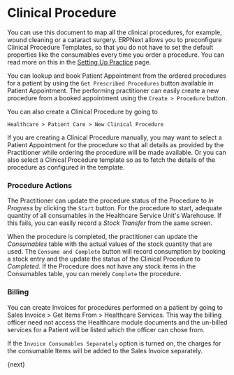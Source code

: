 <!-- add-breadcrumbs -->
# Clinical Procedure
You can use this document to map all the clinical procedures, for example, wound cleaning or a cataract surgery. ERPNext allows you to preconfigure Clinical Procedure Templates, so that you do not have to set the default properties like the consumables every time you order a procedure. You can read more on this in the [Setting Up Practice](/docs/user/manual/en/healthcare/setup/setup_practice.html) page.

You can lookup and book Patient Appointment from the ordered procedures for a patient by using the `Get Prescribed Procedures` button available in Patient Appointment. The performing practitioner can easily create a new procedure from a booked appointment using the `Create > Procedure` button.

You can also create a Clinical Procedure by going to

`Healthcare > Patient Care > New Clinical Procedure`

If you are creating a Clinical Procedure manually, you may want to select a Patient Appointment for the procedure so that all details as provided by the Practitioner while ordering the procedure will be made available. Or you can also select a Clinical Procedure template so as to fetch the details of the procedure as configured in the template.

### Procedure Actions
The Practitioner can update the procedure status of the Procedure to _In Progress_ by clicking the `Start` button. For the procedure to start, adequate quantity of all consumables in the Healthcare Service Unit's Warehouse. If this fails, you can easily record a _Stock Transfer_ from the same screen.

When the procedure is completed, the practitioner can update the _Consumables_ table with the actual values of the stock quantity that are used. The `Consume and Complete` button will record consumption by booking a stock entry and the update the status of the Clinical Procedure to _Completed_. If the Procedure does not have any stock items in the Consumables table, you can merely `Complete` the procedure.

### Billing
You can create Invoices for procedures performed on a patient by going to Sales Invoice > Get Items From > Healthcare Services. This way the billing officer need not access the Healthcare module documents and the un-billed services for a Patient will be listed which the officer can chose from.

If the `Invoice Consumables Separately` option is turned on, the charges for the consumable Items will be added to the Sales Invoice separately.

{next}
